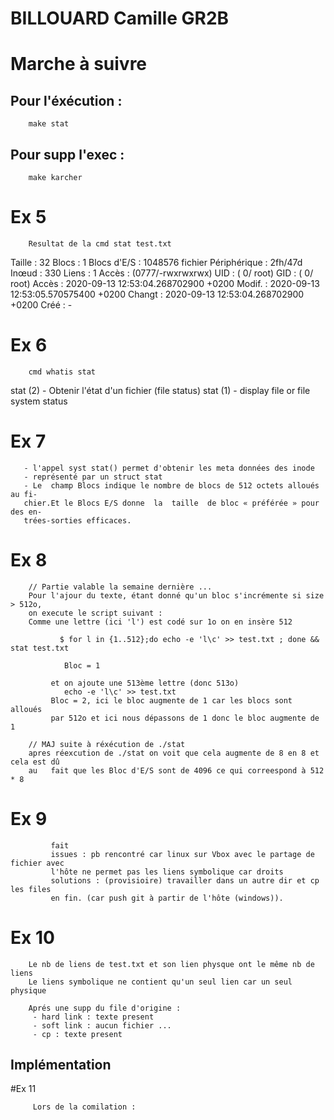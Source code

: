 # BILLOUARD Camille GR2B

# Marche à suivre

## Pour l'éxécution :        
        make stat
## Pour supp l'exec :
        make karcher

# Ex 5 
        Resultat de la cmd stat test.txt 

  Taille : 32        	Blocs : 1          Blocs d'E/S : 1048576 fichier
Périphérique : 2fh/47d	Inœud : 330         Liens : 1
Accès : (0777/-rwxrwxrwx)  UID : (    0/    root)   GID : (    0/    root)
Accès : 2020-09-13 12:53:04.268702900 +0200
Modif. : 2020-09-13 12:53:05.570575400 +0200
Changt : 2020-09-13 12:53:04.268702900 +0200
  Créé : -

# Ex 6
        cmd whatis stat

 stat (2)             - Obtenir l'état d'un fichier (file status)
stat (1)             - display file or file system status

# Ex 7 
       - l'appel syst stat() permet d'obtenir les meta données des inode
       - représenté par un struct stat 
       - Le  champ Blocs indique le nombre de blocs de 512 octets alloués au fi‐
       chier.Et le Blocs E/S donne  la  taille  de bloc « préférée » pour des en‐
       trées-sorties efficaces.
      
# Ex 8
        
        // Partie valable la semaine dernière ...
        Pour l'ajour du texte, étant donné qu'un bloc s'incrémente si size > 512o, 
        on execute le script suivant : 
        Comme une lettre (ici 'l') est codé sur 1o on en insère 512

               $ for l in {1..512};do echo -e 'l\c' >> test.txt ; done && stat test.txt 
        
                Bloc = 1

             et on ajoute une 513ème lettre (donc 513o) 
                echo -e 'l\c' >> test.txt
             Bloc = 2, ici le bloc augmente de 1 car les blocs sont alloués
             par 512o et ici nous dépassons de 1 donc le bloc augmente de 1
        
        // MAJ suite à réxécution de ./stat  
        apres réexcution de ./stat on voit que cela augmente de 8 en 8 et cela est dû 
        au   fait que les Bloc d'E/S sont de 4096 ce qui correespond à 512 * 8
# Ex 9 
             fait 
             issues : pb rencontré car linux sur Vbox avec le partage de fichier avec 
             l'hôte ne permet pas les liens symbolique car droits 
             solutions : (provisioire) travailler dans un autre dir et cp les files
             en fin. (car push git à partir de l'hôte (windows)).

# Ex 10
        Le nb de liens de test.txt et son lien physque ont le même nb de liens
        Le liens symbolique ne contient qu'un seul lien car un seul physique 
        
        Aprés une supp du file d'origine : 
         - hard link : texte present
         - soft link : aucun fichier ...
         - cp : texte present
      
## Implémentation 


#Ex 11

         Lors de la comilation : 

